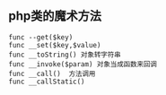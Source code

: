 ## php类的魔术方法
    func --get($key)
    func __set($key,$value)
    func __toString() 对象转字符串
    func __invoke($param) 对象当成函数来回调
    func __call()  方法调用
    func __callStatic()
